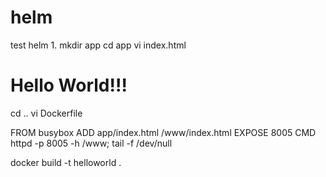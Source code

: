 # helm

test helm 
1.
mkdir app
cd  app
vi index.html

<h1>Hello World!!!</h1>

cd ..
vi Dockerfile

FROM busybox
ADD app/index.html /www/index.html
EXPOSE 8005
CMD httpd -p 8005 -h /www; tail -f /dev/null

docker build -t helloworld .
